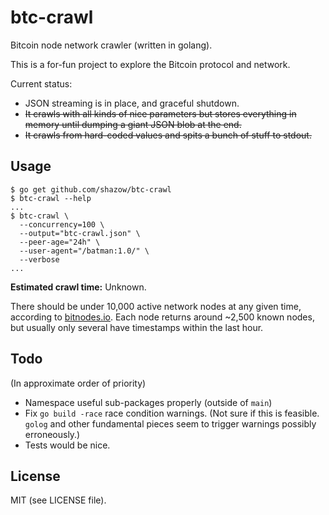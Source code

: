 # btc-crawl

Bitcoin node network crawler (written in golang).

This is a for-fun project to explore the Bitcoin protocol and network.

Current status: 
* JSON streaming is in place, and graceful shutdown.
* ~~It crawls with all kinds of nice parameters but stores everything in memory
  until dumping a giant JSON blob at the end.~~
* ~~It crawls from hard-coded values and spits a bunch of stuff to
stdout.~~


## Usage

```
$ go get github.com/shazow/btc-crawl
$ btc-crawl --help
...
$ btc-crawl \
  --concurrency=100 \
  --output="btc-crawl.json" \
  --peer-age="24h" \
  --user-agent="/batman:1.0/" \
  --verbose
...
```

**Estimated crawl time:** Unknown.

There should be under 10,000 active network nodes at any given time, according
to [bitnodes.io](https://getaddr.bitnodes.io/). Each node returns around ~2,500
known nodes, but usually only several have timestamps within the last hour.


## Todo

(In approximate order of priority)

* Namespace useful sub-packages properly (outside of `main`)
* Fix `go build -race` race condition warnings. (Not sure if this is feasible. `golog` and other
  fundamental pieces seem to trigger warnings possibly erroneously.)
* Tests would be nice.


## License

MIT (see LICENSE file).
